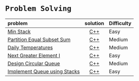 # **`Problem Solving`**







|            problem                                      |                  solution                                                           | Difficulty    |
| :----------------------------------------------------   |                                         :--------:                                  | ------------  |
| [Min Stack](https://leetcode.com/problems/min-stack/)   | [C++ ](https://github.com/shehab-ashraf/Problem_Solving/blob/master/Min%20Stack.cpp)| Easy          |
| [Partition Equal Subset Sum](https://leetcode.com/problems/partition-equal-subset-sum/)  | [C++](https://github.com/shehab-ashraf/Problem_Solving/blob/master/Partition%20Equal%20Subset%20Sum.cpp)| Medium  |
| [Daily Temperatures](https://leetcode.com/problems/daily-temperatures/) | [C++](https://github.com/shehab-ashraf/Problem_Solving/blob/master/Daily%20Temperatures.cpp) | Medium |
| [Next Greater Element I](https://leetcode.com/problems/next-greater-element-i/) | [C++](https://github.com/shehab-ashraf/Problem_Solving/blob/master/Next%20Greater%20Element%20I.cpp) | Easy |
| [Design Circular Queue](https://leetcode.com/problems/design-circular-queue/) | [C++](https://github.com/shehab-ashraf/Problem_Solving/blob/master/Solutions/Design%20Circular%20Queue.cpp) | Medium |
| [Implement Queue using Stacks](https://leetcode.com/problems/implement-queue-using-stacks/) | [C++](https://github.com/shehab-ashraf/Problem_Solving/blob/master/Solutions/Implement%20Queue%20using%20Stacks.cpp) | Easy |
